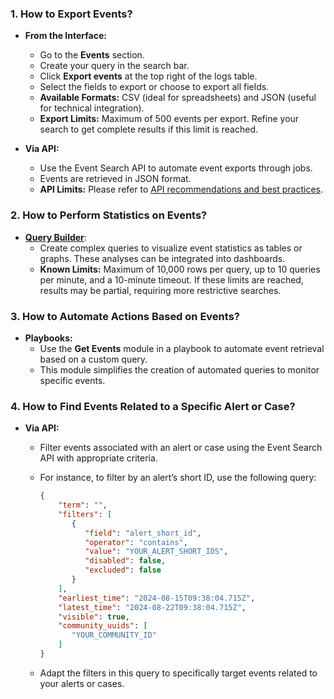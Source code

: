 ### 1. **How to Export Events?**

- **From the Interface:**
    - Go to the **Events** section.
    - Create your query in the search bar.
    - Click **Export events** at the top right of the logs table.
    - Select the fields to export or choose to export all fields.
    - **Available Formats:** CSV (ideal for spreadsheets) and JSON (useful for technical integration).
    - **Export Limits:** Maximum of 500 events per export. Refine your search to get complete results if this limit is reached.

- **Via API:**
    - Use the Event Search API to automate event exports through jobs.
    - Events are retrieved in JSON format.
    - **API Limits:** Please refer to [API recommendations and best practices](/xdr/FAQ.md#4-recommendations-and-best-practices).


### 2. **How to Perform Statistics on Events?**

- [**Query Builder**](/xdr/features/investigate/query_builder.md):
    - Create complex queries to visualize event statistics as tables or graphs. These analyses can be integrated into dashboards.
    - **Known Limits:** Maximum of 10,000 rows per query, up to 10 queries per minute, and a 10-minute timeout. If these limits are reached, results may be partial, requiring more restrictive searches.


### 3. **How to Automate Actions Based on Events?**

- **Playbooks:**
    - Use the **Get Events** module in a playbook to automate event retrieval based on a custom query.
    - This module simplifies the creation of automated queries to monitor specific events.


### 4. **How to Find Events Related to a Specific Alert or Case?**

- **Via API:**
    - Filter events associated with an alert or case using the Event Search API with appropriate criteria.
    - For instance, to filter by an alert’s short ID, use the following query:

        ```json
        {
            "term": "",
            "filters": [
               {
                  "field": "alert_short_id",
                  "operator": "contains",
                  "value": "YOUR_ALERT_SHORT_IDS",
                  "disabled": false,
                  "excluded": false
               }
            ],
            "earliest_time": "2024-08-15T09:38:04.715Z",
            "latest_time": "2024-08-22T09:38:04.715Z",
            "visible": true,
            "community_uuids": [
               "YOUR_COMMUNITY_ID"
            ]
        }
        ```

    - Adapt the filters in this query to specifically target events related to your alerts or cases.
